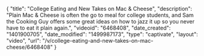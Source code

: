 {
    "title": "College Eating and New Takes on Mac & Cheese",
    "description": "Plain Mac & Cheese is often the go to meal for college students, and Sam the Cooking Guy offers some great ideas on how to jazz it up so you never have to eat it plain again.",
    "videoid": "6468408",
    "date_created": "1401900705",
    "date_modified": "1499987173",
    "type": "captivate",
    "layout": "video",
    "url": "\/v\/college-eating-and-new-takes-on-mac-cheese\/6468408"
}